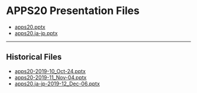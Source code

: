<!--
This is a machine generated file, and should not be edited, as it will be overwritten with future updates.
-->

# APPS20 Presentation Files

- [apps20.pptx](https://globaleventcdn.blob.core.windows.net/assets/apps/apps20/apps20.pptx)
- [apps20.ja-jp.pptx](https://globaleventcdn.blob.core.windows.net/assets/apps/apps20/apps20.ja-jp.pptx)
---
## Historical Files
- [apps20-2019-10_Oct-24.pptx](https://globaleventcdn.blob.core.windows.net/assets/apps/apps20/apps20-2019-10_Oct-24.pptx)
- [apps20-2019-11_Nov-04.pptx](https://globaleventcdn.blob.core.windows.net/assets/apps/apps20/apps20-2019-11_Nov-04.pptx)
- [apps20.ja-jp-2019-12_Dec-06.pptx](https://globaleventcdn.blob.core.windows.net/assets/apps/apps20/apps20.ja-jp-2019-12_Dec-06.pptx)


